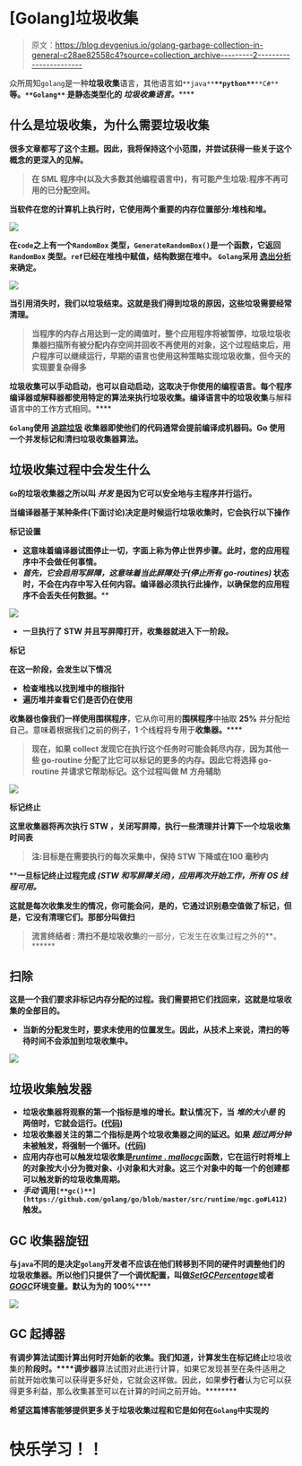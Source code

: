 # [Golang]垃圾收集

> 原文：<https://blog.devgenius.io/golang-garbage-collection-in-general-c28ae82558c4?source=collection_archive---------2----------------------->

众所周知`golang`是一种**垃圾收集**语言，其他语言如`**java**`**`**python**`**`**C#**`**等。`**Golang**` 是静态类型化的 ***垃圾收集语言。*********

## ****什么是垃圾收集，为什么需要垃圾收集****

****很多文章都写了这个主题。因此，我将保持这个小范围，并尝试获得一些关于这个概念的更深入的见解。****

> ****在 SML 程序中(以及大多数其他编程语言中)，有可能产生**垃圾**:程序不再可用的已分配空间。****

****当软件在您的计算机上执行时，它使用两个重要的内存位置部分:**堆栈**和**堆**。****

****![](img/9f5cb4d38a414ea5ae2434ce90b7ff34.png)****

****在`code`之上有一个`RandomBox` **类型**，`GenerateRandomBox()`是一个**函数**，它返回`RandomBox` **类型。**`ref`已经在**堆栈**中赋值，结构数据在**堆中。** `Golang`采用 [**逸出分析**](https://en.wikipedia.org/wiki/Escape_analysis) 来确定。****

****![](img/ed8db94b613e8e4b40ebb819ee17b5fe.png)****

****当引用消失时，我们以**垃圾结束。**这就是我们得到**垃圾**的原因，这些垃圾需要经常清理。****

> ****当程序的内存占用达到一定的阈值时，整个应用程序将被暂停，**垃圾**垃圾**收集器**扫描所有被分配内存空间并回收不再使用的对象，这个过程结束后，用户程序可以继续运行，早期的语言也使用这种策略实现垃圾收集，但今天的实现要复杂得多****

******垃圾收集**可以手动启动，也可以自动启动，这取决于你使用的编程语言。每个程序编译器或解释器都使用特定的算法来执行**垃圾收集。编译语言中的垃圾收集**与解释语言中的工作方式相同。****

****`Golang`使用 [**追踪垃圾**](https://en.wikipedia.org/wiki/Tracing_garbage_collection) **收集器**即使他们的代码通常会提前编译成机器码。Go 使用一个并发标记和清扫垃圾收集器算法。****

## ****垃圾收集过程中会发生什么****

****`Go`的**垃圾收集器**之所以叫 ***并发*** 是因为它可以安全地与主程序并行运行。****

****当编译器基于某种条件(下面讨论)决定是时候运行**垃圾收集**时，它会执行以下操作****

******标记设置******

*   ****这意味着编译器试图停止一切，字面上称为**停止世界**步骤。此时，您的应用程序中不会做任何事情。****
*   ****首先，它会启用**写屏障**，这意味着当此屏障处于*(停止所有 go-routines)* 状态时，不会在内存中写入任何内容。编译器必须执行此操作，以确保您的应用程序不会丢失任何数据。****

****![](img/a033e81cc20f2c31d09d47ec891abbba.png)****

*   ****一旦执行了 **STW** 并且**写屏障**打开，收集器就进入下一阶段。****

******标记******

****在这一阶段，会发生以下情况****

*   ****检查**堆栈**以找到**堆**中的根指针****
*   ****遍历**堆**并查看它们是否仍在使用****

******收集器**也像我们一样使用**围棋程序**，它从你可用的**围棋程序**中抽取 **25%** 并分配给自己。意味着根据我们之前的例子，1 个线程将专用于**收集器。******

> ****现在，如果 collect 发现它在执行这个任务时可能会耗尽内存，因为其他一些 go-routine 分配了比它可以标记的更多的内存。因此它将选择 go-routine 并请求它帮助标记。这个过程叫做 M **方舟辅助******

****![](img/f67b33693025f720a9fe3e6f42a9c113.png)****

******标记终止******

****这里**收集器**将再次执行 **STW** ，关闭**写屏障**，执行一些清理并计算下一个**垃圾收集**时间表****

> ******注:**目标是在需要执行的每次采集中，保持 **STW** 下降或在**100 毫秒**内****

****一旦**标记终止**过程完成 *(STW 和写屏障关闭)，*应用再次开始工作，所有 **OS 线程**可用。****

****这就是每次收集发生的情况，你可能会问，是的，它通过识别悬空值做了标记，但是，它没有清理它们。那部分叫做**扫******

> ******流言终结者** : **清扫**不是**垃圾收集**的一部分，它发生在收集过程之外的**。******

## ****扫除****

****这是一个我们要求非标记内存分配的过程。我们需要把它们找回来，这就是垃圾收集的全部目的。****

*   ****当新的分配发生时，要求未使用的位置发生。因此，从技术上来说，**清扫**的等待时间不会添加到**垃圾收集中。******

****![](img/d117ea7a3dfa67ceed6f6f81f6db6caa.png)****

## ****垃圾收集触发器****

*   ****垃圾收集器将观察的第一个指标是堆的增长。默认情况下，当 ***堆的大小是*** 的两倍时，它就会运行。([代码](https://github.com/golang/go/blob/master/src/runtime/mgc.go#L529))****
*   ****垃圾收集器关注的第二个指标是两个垃圾收集器之间的延迟。如果 ***超过两分钟*** 未被触发，将强制一个循环。([代码](https://github.com/golang/go/blob/master/src/runtime/mgc.go#L560))****
*   ****应用内存也可以触发**垃圾收集**是[***runtime . mallocgc***](https://github.com/golang/go/blob/master/src/runtime/malloc.go#L842)函数，它在运行时将堆上的对象按大小分为微对象、小对象和大对象。这三个对象中的每一个的创建都可以触发新的垃圾收集周期。****
*   *******手动*** 调用`[**gc()**](https://github.com/golang/go/blob/master/src/runtime/mgc.go#L412)`触发。****

## ****GC 收集器旋钮****

****与`java`不同的是决定`golang`开发者不应该在他们转移到不同的硬件时调整他们的**垃圾收集器**。所以他们只提供了一个调优配置，叫做[***SetGCPercentage***](https://pkg.go.dev/runtime/debug#SetGCPercent)或者[***GOGC***](https://pkg.go.dev/runtime#hdr-Environment_Variables)环境变量。默认为[](https://pkg.go.dev/runtime#hdr-Environment_Variables)**为**的 100%********

********![](img/1be207f5b723cfd7c1f1665eb8b8ef0b.png)********

## ********GC 起搏器********

********有**调步算法**试图计算出何时开始新的**收集。**我们知道，计算发生在**标记终止**垃圾收集的**阶段时。****调步器**算法试图对此进行计算，如果它发现甚至在条件适用之前就开始收集可以获得更多好处，它就会这样做。因此，如果**步行者**认为它可以获得更多利益，那么收集甚至可以在计算的时间之前开始。********

****希望这篇博客能够提供更多关于**垃圾收集**过程和它是如何在`Golang`中实现的****

# ****快乐学习！！****